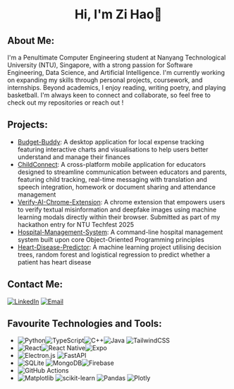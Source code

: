 <h1 align="center">Hi, I'm Zi Hao👋</h1>

## About Me:
I'm a Penultimate Computer Engineering student at Nanyang Technological University (NTU), Singapore, with a strong passion for Software Engineering, Data Science, and Artificial Intelligence. I'm currently working on expanding my skills through personal projects, coursework, and internships. Beyond academics, I enjoy reading, writing poetry, and playing basketball. I'm always keen to connect and collaborate, so feel free to check out my repositories or reach out !


## Projects:
- [Budget-Buddy](https://github.com/27July/budget-buddy): A desktop application for local expense tracking featuring interactive charts and visualisations to help users better understand and manage their finances
- [ChildConnect](https://github.com/27July/ChildConnect): A cross-platform mobile application for educators designed to streamline communication between educators and parents, featuring child tracking, real-time messaging with translation and speech integration, homework or document sharing and attendance management 
- [Verify-AI-Chrome-Extension](https://github.com/27July/Verify-AI-Chrome-Extension): A chrome extension that empowers users to verify textual misinformation and deepfake images using machine learning modals directly within their browser. Submitted as part of my hackathon entry for NTU Techfest 2025
- [Hospital-Management-System](https://github.com/27July/SC2002-Hospital-Management-System): A command-line hospital management system built upon core Object-Oriented Programming principles
- [Heart-Disease-Predictor](https://github.com/27July/SC1015-Heart-Disease-Predictor): A machine learning project utilising decision trees, random forest and logistical regression to predict whether a patient has heart disease

## Contact Me:
[![LinkedIn](https://img.shields.io/badge/LinkedIn-%230077B5.svg?logo=linkedin&logoColor=white)](https://www.linkedin.com/in/wee-zi-hao) 
[![Email](https://img.shields.io/badge/Email-D14836?logo=gmail&logoColor=white)](mailto:weezihao@gmail.com)

## Favourite Technologies and Tools:
- ![Python](https://img.shields.io/badge/python-3670A0?style=plastic&logo=python&logoColor=ffdd54)![TypeScript](https://img.shields.io/badge/typescript-%23007ACC.svg?style=plastic&logo=typescript&logoColor=white)![C++](https://img.shields.io/badge/c++-%2300599C.svg?style=plastic&logo=c%2B%2B&logoColor=white)![Java](https://img.shields.io/badge/java-%23ED8B00.svg?style=plastic&logo=openjdk&logoColor=white) ![TailwindCSS](https://img.shields.io/badge/tailwindcss-%2338B2AC.svg?style=plastic&logo=tailwind-css&logoColor=white)
- ![React](https://img.shields.io/badge/react-%2320232a.svg?style=plastic&logo=react&logoColor=%2361DAFB)![React Native](https://img.shields.io/badge/react_native-%2320232a.svg?style=plastic&logo=react&logoColor=%2361DAFB)![Expo](https://img.shields.io/badge/expo-1C1E24?style=plastic&logo=expo&logoColor=#D04A37)
- ![Electron.js](https://img.shields.io/badge/Electron-191970?style=plastic&logo=Electron&logoColor=white) ![FastAPI](https://img.shields.io/badge/FastAPI-005571?style=plastic&logo=fastapi)
- ![SQLite](https://img.shields.io/badge/sqlite-%2307405e.svg?style=plastic&logo=sqlite&logoColor=white) ![MongoDB](https://img.shields.io/badge/MongoDB-%234ea94b.svg?style=plastic&logo=mongodb&logoColor=white)![Firebase](https://img.shields.io/badge/Firebase-FFCA28?style=plastic&logo=firebase&logoColor=black)
- ![GitHub Actions](https://img.shields.io/badge/github%20actions-%232671E5.svg?style=plastic&logo=githubactions&logoColor=white)
- ![Matplotlib](https://img.shields.io/badge/Matplotlib-%23ffffff.svg?style=plastic&logo=Matplotlib&logoColor=black) ![scikit-learn](https://img.shields.io/badge/scikit--learn-%23F7931E.svg?style=plastic&logo=scikit-learn&logoColor=white) ![Pandas](https://img.shields.io/badge/pandas-%23150458.svg?style=plastic&logo=pandas&logoColor=white) ![Plotly](https://img.shields.io/badge/Plotly-%233F4F75.svg?style=plastic&logo=plotly&logoColor=white) 
